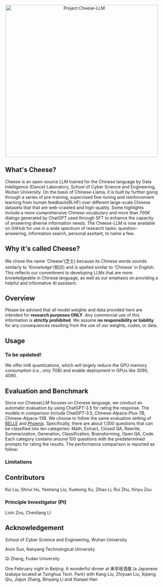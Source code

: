 <p align="center">
<img width="500px" alt="Project Cheese-LLM" src="https://github.com/WHUIR/Cheese-ChatBot/blob/96fd23596b6579da96260c3fbdf068ac29a451f1/Cheese.png">
</p>

## What's Cheese?
Cheese is an open-source LLM trained for the Chinese language by Data Intelligence (Dance) Laboratory, School of Cyber Science and Engineering, Wuhan University. 
On the basis of Chinese-Llama, it is built by further going through a series of pre-training, supervised fine-tuning and reinforcement learning from human feedback(RLHF) over different large-scale Chinese datasets that that are web-crawled and high-quality.
Some highlights include a more comprehensive Chinese vocabulary and more than 700K dialogs generated by ChatGPT used through SFT to enhance the capacity of answering diverse information needs. 
The Cheese-LLM is now available on GitHub for use in a wide spectrum of research tasks: question-answering, information search, personal assitant, to name a few.


## Why it's called Cheese?
We chose the name 'Cheese'(芝士) because its Chinese words sounds similarly to 'Knowledge'(知识) and is spelled similar to 'Chinese' in English. This reflects our commitment to developing LLMs that are more knowledgeable in Chinese language, as well as our emphasis on providing a helpful and informative AI assistant.

## Overview
Please be advised that all model weights and data provided here are intended for **research purposes ONLY**. Any commercial use of this information is **strictly prohibited**. We assume **no responsibility or liability** for any consequences resulting from the use of our weights, codes, or data.

## Usage 
### To be updated!
We offer int8 quantizations, which will largely reduce the GPU memory consumption (i.e., only 7GB) and enable deployment in GPUs like 3090, 4090.


## Evaluation and Benchmark
Since our CheeseLLM focuses on Chinese language, we conduct an automatic evaluation by using ChatGPT-3.5 for rating the response. The models in comparison include ChatGPT-3.5, Chinese-Alpaca-Plus-7B, Chinese-Alpaca-13B. We choose to follow the same evaluation setting of [BELLE](https://github.com/LianjiaTech/BELLE/tree/main/eval) and [Phoenix](https://github.com/FreedomIntelligence/LLMZoo). Specifically, there are about 1,000 questions that can be classified into ten categories: Math, Extract, Closed QA, Rewrite, Summarization, Generation, Classification, Brainstorming, Open QA, Code. Each category contains around 100 questions with the predetermined prompts for rating the results. The performance comparison is reported as follow:



### Limitations


## Contributors
Kui Liu, Shirui Hu, Yesheng Liu, Xuekong Xu, Zihao Li, Rui Zhu, Xinyu Zou
### Principle Investigator (PI)
Lixin Zou, Chenliang LI

## Acknowledgement
School of Cyber Science and Engineering, Wuhan University

Aixin Sun, Nanyang Technological University

Qi Zhang, Fudan University

One February night in Beijing: A wonderful dinner at 串亭居酒屋 (a Japanese Izakaya located at Tsinghua Tech. Park) with Kang Liu, Zhiyuan Liu, Xipeng Qiu, Jiajun Zhang, Binyang Li and Xianpei Han
